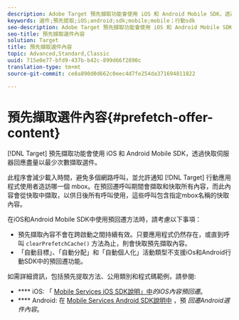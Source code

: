 ```yaml
---
description: Adobe Target 預先擷取功能會使用 iOS 和 Android Mobile SDK，透過快取伺服器回應盡量以最少次數擷取選件。
keywords: 選件;預先提取;iOS;android;sdk;mobile;mobile；行動sdk
seo-description: Adobe Target 預先擷取功能會使用 iOS 和 Android Mobile SDK，透過快取伺服器回應盡量以最少次數擷取選件。
seo-title: 預先擷取選件內容
solution: Target
title: 預先擷取選件內容
topic: Advanced,Standard,Classic
uuid: 715e0e77-bfd9-437b-b42c-899d66f2890c
translation-type: tm+mt
source-git-commit: ce8a890d0d662c0eec4d7fe254da371694811822

---
```



# 預先擷取選件內容{#prefetch-offer-content}

[!DNL Target] 預先擷取功能會使用 iOS 和 Android Mobile SDK，透過快取伺服器回應盡量以最少次數擷取選件。

此程序會減少載入時間，避免多個網路呼叫，並允許通知 [!DNL Target] 行動應用程式使用者造訪哪一個 mbox。在預回遷呼叫期間會擷取和快取所有內容，而此內容會從快取中擷取，以供日後所有呼叫使用，這些呼叫包含指定mbox名稱的快取內容。

在iOS和Android Mobile SDK中使用預回遷方法時，請考慮以下事項：

* 預先擷取內容不會在跨啟動之間持續有效。只要應用程式仍然存在，或直到呼叫 `clearPrefetchCache()` 方法為止，則會快取預先擷取內容。
* 「自動目標」、「自動分配」和「自動個人化」活動類型不支援iOs和Android行動SDK中的預回遷功能。

如需詳細資訊，包括預先提取方法、公用類別和程式碼範例，請參閱:

* **** iOS: 「 [Mobile Services iOS SDK說明」中](https://docs.adobe.com/content/help/en/mobile-services/ios/target-ios/c-mob-target-prefetch-ios.html)*的iOS內容預回遷*。
* **** Android: 在 [Mobile Services Android SDK說明中](https://docs.adobe.com/content/help/en/mobile-services/android/target-android/c-mob-target-prefetch-android.html) ，預 *回遷Android選件內容*。
